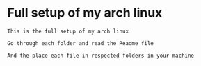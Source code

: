 # Full setup of my arch linux

```
This is the full setup of my arch linux

Go through each folder and read the Readme file

And the place each file in respected folders in your machine
```
     